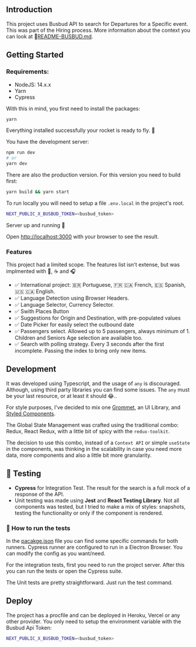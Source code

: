 ## Introduction

This project uses Busbud API to search for Departures for a Specific event. This was part of the Hiring process. More information about the context you can look at 🔗[README-BUSBUD.md](./README-BUSBUD.md).

## Getting Started

### Requirements:

- NodeJS: 14.x.x
- Yarn
- Cypress

With this in mind, you first need to install the packages:

```sh
yarn
```

Everything installed successfully your rocket is ready to fly. 🚀

You have the development server:

```bash
npm run dev
# or
yarn dev
```

There are also the production version. For this version you need to build first:

```bash
yarn build && yarn start
```

To run locally you will need to setup a file `.env.local` in the project's root.

```sh
NEXT_PUBLIC_X_BUSBUD_TOKEN=<busbud_token>
```

Server up and running 🤘

Open [http://localhost:3000](http://localhost:3000) with your browser to see the result.

### Features

This project had a limited scope. The features list isn't extense, but was implmented with 💙, ☕️ and 🎧

- ✅ International project: 🇧🇷 Portuguese, 🇫🇷 🇨🇦 French, 🇪🇸 Spanish, 🇺🇸 🇨🇦 English.
- ✅ Language Detection using Browser Headers.
- ✅ Language Selector, Currency Selector.
- ✅ Swith Places Button
- ✅ Suggestions for Origin and Destination, with pre-populated values
- ✅ Date Picker for easily select the outbound date
- ✅ Passengers select. Allowed up to 5 passengers, always minimum of 1. Children and Seniors Age selection are available too.
- ✅ Search with polling strategy. Every 3 seconds after the first incomplete. Passing the index to bring only new items.

## Development

It was developed using Typescript, and the usage of `any` is discouraged. Although, using third party libraries you can find some issues. The `any` must be your last resource, or at least it should 😂..

For style purposes, I've decided to mix one [Grommet](https://v2.grommet.io/), an UI Library, and [Styled Components](https://styled-components.com/).

The Global State Management was crafted using the traditional combo: Redux, React Redux, with a little bit of spicy with the `redux-toolkit`.

The decision to use this combo, instead of a `Context API` or simple `useState` in the components, was thinking in the scalability in case you need more data, more components and also a little bit more granularity.

## 🧪 Testing

- **Cypress** for Integration Test. The result for the search is a full mock of a response of the API.
- Unit testing was made using **Jest** and **React Testing Library**. Not all components was tested, but I tried to make a mix of styles: snapshots, testing the functionality or only if the component is rendered.

### 🧪 How to run the tests

In the [pacakge.json](package.json) file you can find some specific commands for both runners.
Cypress runner are configured to run in a Electron Browser. You can modify the config as you want/need.

For the integration tests, first you need to run the project server.
After this you can run the tests or open the Cypress suite.

The Unit tests are pretty straightforward. Just run the test command.

## Deploy

The project has a procfile and can be deployed in Heroku, Vercel or any other provider.
You only need to setup the environment variable with the Busbud Api Token:

```sh
NEXT_PUBLIC_X_BUSBUD_TOKEN=<busbud_token>
```
